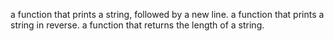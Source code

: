 a function that prints a string, followed by a new line.
 a function that prints a string in reverse.
a function that returns the length of a string.
